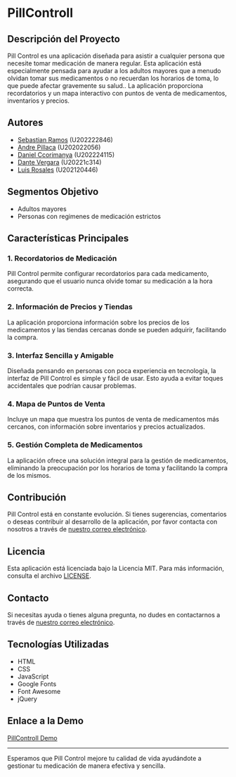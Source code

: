 # PillControll

## Descripción del Proyecto
Pill Control es una aplicación diseñada para asistir a cualquier persona que necesite tomar medicación de manera regular. Esta aplicación está especialmente pensada para ayudar a los adultos mayores que a menudo olvidan tomar sus medicamentos o no recuerdan los horarios de toma, lo que puede afectar gravemente su salud.. La aplicación proporciona recordatorios y un mapa interactivo con puntos de venta de medicamentos, inventarios y precios.

## Autores
- [Sebastian Ramos](https://github.com/DazzliBoy) (U202222846)
- [Andre Pillaca](https://github.com/Andrew300107) (U202022056)
- [Daniel Ccorimanya](https://github.com/ALEXIS1298318) (U202224115)
- [Dante Vergara](https://github.com/DanteMDG) (U20221c314)
- [Luis Rosales](https://github.com/LuisRosalesE) (U202120446)

## Segmentos Objetivo
- Adultos mayores
- Personas con regimenes de medicación estrictos

## Características Principales

### 1. **Recordatorios de Medicación**
Pill Control permite configurar recordatorios para cada medicamento, asegurando que el usuario nunca olvide tomar su medicación a la hora correcta.

### 2. **Información de Precios y Tiendas**
La aplicación proporciona información sobre los precios de los medicamentos y las tiendas cercanas donde se pueden adquirir, facilitando la compra.

### 3. **Interfaz Sencilla y Amigable**
Diseñada pensando en personas con poca experiencia en tecnología, la interfaz de Pill Control es simple y fácil de usar. Esto ayuda a evitar toques accidentales que podrían causar problemas.

### 4. **Mapa de Puntos de Venta**
Incluye un mapa que muestra los puntos de venta de medicamentos más cercanos, con información sobre inventarios y precios actualizados.

### 5. **Gestión Completa de Medicamentos**
La aplicación ofrece una solución integral para la gestión de medicamentos, eliminando la preocupación por los horarios de toma y facilitando la compra de los mismos.

## Contribución

Pill Control está en constante evolución. Si tienes sugerencias, comentarios o deseas contribuir al desarrollo de la aplicación, por favor contacta con nosotros a través de [nuestro correo electrónico](mailto:support@pillcontrol.com).

## Licencia

Esta aplicación está licenciada bajo la Licencia MIT. Para más información, consulta el archivo [LICENSE](./LICENSE).

## Contacto

Si necesitas ayuda o tienes alguna pregunta, no dudes en contactarnos a través de [nuestro correo electrónico](mailto:support@pillcontrol.com).

## Tecnologías Utilizadas
- HTML
- CSS
- JavaScript
- Google Fonts
- Font Awesome
- jQuery

## Enlace a la Demo
[PillControll Demo](https://pillcontrol-g4.github.io/)

---

Esperamos que Pill Control mejore tu calidad de vida ayudándote a gestionar tu medicación de manera efectiva y sencilla.
